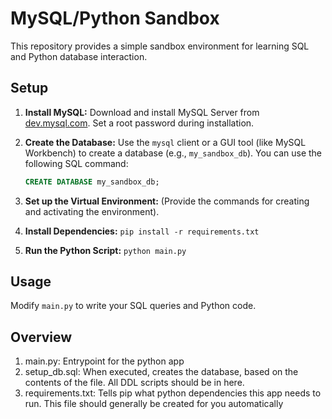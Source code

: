 # MySQL/Python Sandbox

This repository provides a simple sandbox environment for learning SQL and Python database interaction.

## Setup

1. **Install MySQL:** Download and install MySQL Server from [dev.mysql.com](dev.mysql.com). Set a root password during installation.

2. **Create the Database:** Use the `mysql` client or a GUI tool (like MySQL Workbench) to create a database (e.g., `my_sandbox_db`). You can use the following SQL command:

   ```sql
   CREATE DATABASE my_sandbox_db;

3.  **Set up the Virtual Environment:** (Provide the commands for creating and activating the environment).

4.  **Install Dependencies:** `pip install -r requirements.txt`

5.  **Run the Python Script:** `python main.py`

## Usage

Modify `main.py` to write your SQL queries and Python code.

## Overview
1. main.py: Entrypoint for the python app
2. setup_db.sql: When executed, creates the database, based on the contents of the file. All DDL scripts should be in here.
3. requirements.txt: Tells pip what python dependencies this app needs to run. This file should generally be created for you automatically
